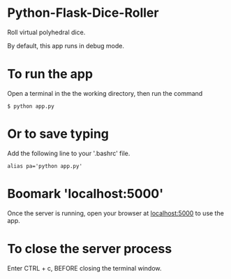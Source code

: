 # Python-Flask-Dice-Roller

Roll virtual polyhedral dice.

By default, this app runs in debug mode.

# To run the app

Open a terminal in the the working directory, then run the command

```
$ python app.py

```

# Or to save typing

Add the following line to your '.bashrc' file.

```
alias pa='python app.py'

```

# Boomark 'localhost:5000'

Once the server is running, open your browser at [localhost:5000](http://localhost:5000/) to use the app.

# To close the server process

Enter CTRL + c, BEFORE closing the terminal window.
